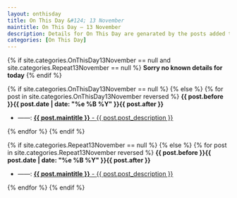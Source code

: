 ```yaml
---
layout: onthisday
title: On This Day &#124; 13 November
maintitle: On This Day — 13 November
description: Details for On This Day are genarated by the posts added to the website so the content is subject to changes/updates over time.
categories: [On This Day]
---
```


{% if site.categories.OnThisDay13November == null and site.categories.Repeat13November == null %}
<strong>Sorry no known details for today</strong>
{% endif %}

{% if site.categories.OnThisDay13November == null %}
{% else %}
{% for post in site.categories.OnThisDay13November reversed %}
<strong>{{ post.before }}{{ post.date | date: "%e %B %Y" }}{{ post.after }}</strong>
<ul>
<li> ——: <a class="{{ post.class }}" href="{{ post.url }}"><strong>{{ post.maintitle }}</strong> - {{ post.post_description }}</a></li>
</ul>
{% endfor %}
{% endif %}

{% if site.categories.Repeat13November == null %}
{% else %}
{% for post in site.categories.Repeat13November reversed %}
<strong>{{ post.before }}{{ post.date | date: "%e %B %Y" }}{{ post.after }}</strong>
<ul>
<li> ——: <a class="{{ post.class }}" href="{{ post.url }}"><strong>{{ post.maintitle }}</strong> - {{ post.post_description }}</a></li>
</ul>
{% endfor %}
{% endif %}
